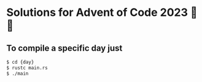 # Solutions for Advent of Code 2023 :santa: :christmas_tree:

## To compile a specific day just
```bash
$ cd {day}
$ rustc main.rs
$ ./main
```
